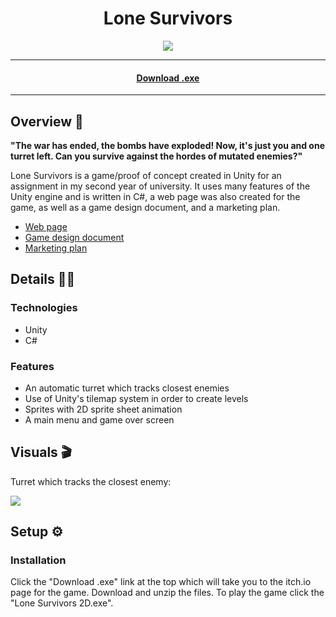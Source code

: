 <h1 align="center">Lone Survivors</h1>

<p align="center">
  <img src="https://img.shields.io/badge/Made%20by-Ethan%20Greaves-green" >
</p>

<hr>
<h4 align="center"><a href="https://ethan-greaves.itch.io/lone-survivors">Download .exe</a></h4>
<hr>

## Overview 📖
**"The war has ended, the bombs have exploded! Now, it's just you and one turret left. Can you survive against the hordes of mutated enemies?"**

Lone Survivors is a game/proof of concept created in Unity for an assignment in my second year of university. It uses many features of the Unity engine and is written in C#, 
a web page was also created for the game, as well as a game design document, and a marketing plan.

* <a href="https://ethan-greaves.github.io/Games-Development-Website/">Web page</a>
* <a href="https://1drv.ms/w/s!AjgKjYOhCf1xqisay1ByEOqCQDep?e=aR5wdR">Game design document</a>
* <a href="https://1drv.ms/w/s!AjgKjYOhCf1xqi0BSqLMo0Lca1z9?e=vWWPRH">Marketing plan</a>

## Details 👨‍💻

### Technologies
* Unity
* C#

### Features
* An automatic turret which tracks closest enemies
* Use of Unity's tilemap system in order to create levels
* Sprites with 2D sprite sheet animation
* A main menu and game over screen

## Visuals 🎬

<p>Turret which tracks the closest enemy:</p>
<img src="https://media.giphy.com/media/VohABEtgyBbN95HFnt/giphy.gif" width="auto" />

## Setup ⚙️

### Installation

Click the "Download .exe" link at the top which will take you to the itch.io page for the game. Download and unzip the files. To play the game click the "Lone Survivors 2D.exe".
